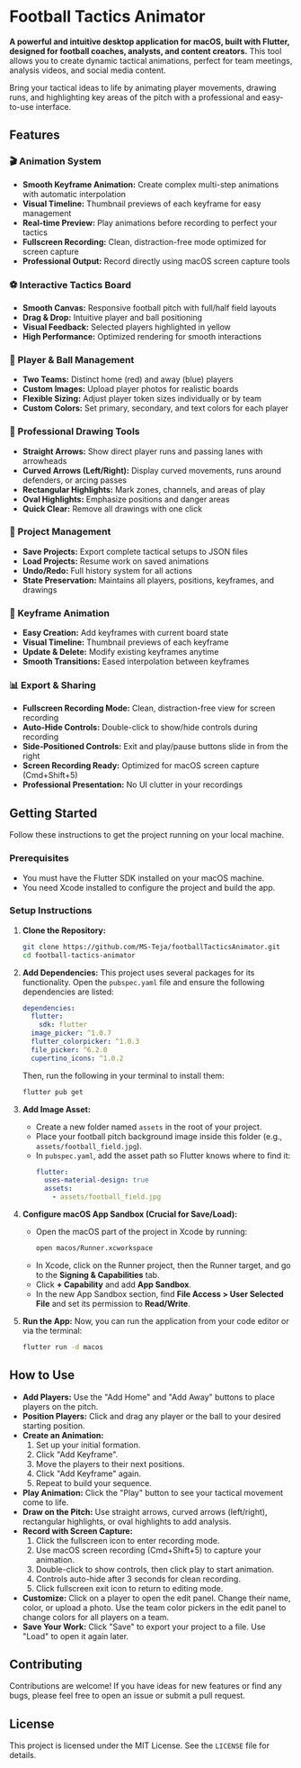 # Football Tactics Animator

**A powerful and intuitive desktop application for macOS, built with Flutter, designed for football coaches, analysts, and content creators.**
This tool allows you to create dynamic tactical animations, perfect for team meetings, analysis videos, and social media content.

Bring your tactical ideas to life by animating player movements, drawing runs, and highlighting key areas of the pitch with a professional and easy-to-use interface.

## Features

### 🎬 Animation System
- **Smooth Keyframe Animation:** Create complex multi-step animations with automatic interpolation
- **Visual Timeline:** Thumbnail previews of each keyframe for easy management
- **Real-time Preview:** Play animations before recording to perfect your tactics
- **Fullscreen Recording:** Clean, distraction-free mode optimized for screen capture
- **Professional Output:** Record directly using macOS screen capture tools

### ⚽ Interactive Tactics Board
- **Smooth Canvas:** Responsive football pitch with full/half field layouts
- **Drag & Drop:** Intuitive player and ball positioning
- **Visual Feedback:** Selected players highlighted in yellow
- **High Performance:** Optimized rendering for smooth interactions

### 👥 Player & Ball Management
- **Two Teams:** Distinct home (red) and away (blue) players
- **Custom Images:** Upload player photos for realistic boards
- **Flexible Sizing:** Adjust player token sizes individually or by team
- **Custom Colors:** Set primary, secondary, and text colors for each player

### 🎨 Professional Drawing Tools
- **Straight Arrows:** Show direct player runs and passing lanes with arrowheads
- **Curved Arrows (Left/Right):** Display curved movements, runs around defenders, or arcing passes
- **Rectangular Highlights:** Mark zones, channels, and areas of play
- **Oval Highlights:** Emphasize positions and danger areas
- **Quick Clear:** Remove all drawings with one click

### 💾 Project Management
- **Save Projects:** Export complete tactical setups to JSON files
- **Load Projects:** Resume work on saved animations
- **Undo/Redo:** Full history system for all actions
- **State Preservation:** Maintains all players, positions, keyframes, and drawings

### 🎯 Keyframe Animation
- **Easy Creation:** Add keyframes with current board state
- **Visual Timeline:** Thumbnail previews of each keyframe
- **Update & Delete:** Modify existing keyframes anytime
- **Smooth Transitions:** Eased interpolation between keyframes

### 📊 Export & Sharing
- **Fullscreen Recording Mode:** Clean, distraction-free view for screen recording
- **Auto-Hide Controls:** Double-click to show/hide controls during recording
- **Side-Positioned Controls:** Exit and play/pause buttons slide in from the right
- **Screen Recording Ready:** Optimized for macOS screen capture (Cmd+Shift+5)
- **Professional Presentation:** No UI clutter in your recordings

## Getting Started

Follow these instructions to get the project running on your local machine.

### Prerequisites

- You must have the Flutter SDK installed on your macOS machine.
- You need Xcode installed to configure the project and build the app.

### Setup Instructions

1. **Clone the Repository:**
    ```sh
    git clone https://github.com/MS-Teja/footballTacticsAnimator.git
    cd football-tactics-animator
    ```

2. **Add Dependencies:**
   This project uses several packages for its functionality. Open the `pubspec.yaml` file and ensure the following dependencies are listed:
    ```yaml
    dependencies:
      flutter:
        sdk: flutter
      image_picker: ^1.0.7
      flutter_colorpicker: ^1.0.3
      file_picker: ^6.2.0
      cupertino_icons: ^1.0.2
    ```
   Then, run the following in your terminal to install them:
    ```sh
    flutter pub get
    ```

3. **Add Image Asset:**
    - Create a new folder named `assets` in the root of your project.
    - Place your football pitch background image inside this folder (e.g., `assets/football_field.jpg`).
    - In `pubspec.yaml`, add the asset path so Flutter knows where to find it:
      ```yaml
      flutter:
        uses-material-design: true
        assets:
          - assets/football_field.jpg
      ```

4. **Configure macOS App Sandbox (Crucial for Save/Load):**
    - Open the macOS part of the project in Xcode by running:
      ```sh
      open macos/Runner.xcworkspace
      ```
    - In Xcode, click on the Runner project, then the Runner target, and go to the **Signing & Capabilities** tab.
    - Click **+ Capability** and add **App Sandbox**.
    - In the new App Sandbox section, find **File Access > User Selected File** and set its permission to **Read/Write**.

5. **Run the App:**
   Now, you can run the application from your code editor or via the terminal:
    ```sh
    flutter run -d macos
    ```

## How to Use

- **Add Players:** Use the "Add Home" and "Add Away" buttons to place players on the pitch.
- **Position Players:** Click and drag any player or the ball to your desired starting position.
- **Create an Animation:**
    1. Set up your initial formation.
    2. Click "Add Keyframe".
    3. Move the players to their next positions.
    4. Click "Add Keyframe" again.
    5. Repeat to build your sequence.
- **Play Animation:** Click the "Play" button to see your tactical movement come to life.
- **Draw on the Pitch:** Use straight arrows, curved arrows (left/right), rectangular highlights, or oval highlights to add analysis.
- **Record with Screen Capture:**
    1. Click the fullscreen icon to enter recording mode.
    2. Use macOS screen recording (Cmd+Shift+5) to capture your animation.
    3. Double-click to show controls, then click play to start animation.
    4. Controls auto-hide after 3 seconds for clean recording.
    5. Click fullscreen exit icon to return to editing mode.
- **Customize:** Click on a player to open the edit panel. Change their name, color, or upload a photo. Use the team color pickers in the edit panel to change colors for all players on a team.
- **Save Your Work:** Click "Save" to export your project to a file. Use "Load" to open it again later.

## Contributing

Contributions are welcome! If you have ideas for new features or find any bugs, please feel free to open an issue or submit a pull request.

## License

This project is licensed under the MIT License. See the `LICENSE` file for details.